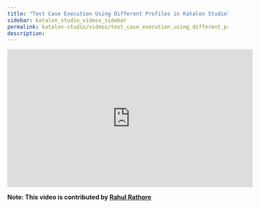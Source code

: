 ```yaml
---
title: "Test Case Execution Using Different Profiles in Katalon Studio"
sidebar: katalon_studio_videos_sidebar
permalink: katalon-studio/videos/test_case_execution_using_different_profiles.html
description: 
---
```

<iframe width="560" height="315" src="https://www.youtube.com/embed/4HaLR7h1bIc" title="YouTube video player" frameborder="0" allow="accelerometer; autoplay; clipboard-write; encrypted-media; gyroscope; picture-in-picture" allowfullscreen></iframe>

**Note: This video is contributed by [Rahul Rathore](https://www.youtube.com/user/fluxay44)**

